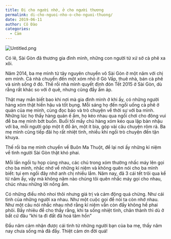 ```yaml
---
title: Đi cho người nhớ, ở cho người thương
permalink: di-cho-nguoi-nho-o-cho-nguoi-thuong/
date: 2019-06-11
author: Cô Đào
categories:
  - Cảm
---
```


![Untitled.png](https://prod-files-secure.s3.us-west-2.amazonaws.com/1c35bcdc-42a4-44e8-9d9c-01e2d858c279/3aef961b-e34d-440b-8fbd-44c77c8f8e1e/Untitled.png?X-Amz-Algorithm=AWS4-HMAC-SHA256&X-Amz-Content-Sha256=UNSIGNED-PAYLOAD&X-Amz-Credential=AKIAT73L2G45HZZMZUHI%2F20240313%2Fus-west-2%2Fs3%2Faws4_request&X-Amz-Date=20240313T024046Z&X-Amz-Expires=3600&X-Amz-Signature=5c1f49496aeb1308bcc997db457a6e55edafa86ccaf4e5806d7d5187cb31a764&X-Amz-SignedHeaders=host&x-id=GetObject)

Có lẽ, Sài Gòn đã thương gia đình mình, những con người từ xứ sở cà phê xa xôi.

Năm 2014, ba mẹ mình từ tây nguyên chuyển vô Sài Gòn ở một năm với chị em mình. Cả nhà chuyển đến một xóm nhỏ ở Gò Vấp, thuê nhà, bán cà phê và sinh sống ở đó. Thế rồi nhà mình quyết định đón Tết 2015 ở Sài Gòn, dù rằng rất khác so với ở quê, nhưng cũng đầy ấm áp.

Thật may mắn biết bao khi nơi mà gia đình mình ở khi ấy, có những người hàng xóm thật hiền hậu và tốt bụng. Mỗi sáng họ đến ngồi uống cà phê ở quán của mẹ mình, cùng đọc báo và trò chuyện về thời sự với ba mình. Những lúc họ thấy hàng quán ế ẩm, họ kéo nhau qua ngồi chơi cho đông vui để ba mẹ mình bớt buồn. Buổi tối mấy chú hàng xóm kéo qua lập bàn nhậu với ba, mỗi người góp một ít đồ ăn, một ít bia, góp vài câu chuyện rôm rả. Ba mẹ mình cũng tiếp đãi họ rất nhiệt tình, nhiều khi ngồi trò chuyện đến tận khuya.

Thế rồi ba mẹ mình chuyển về Buôn Ma Thuột, để lại nơi ấy những kỉ niệm về tình người Sài Gòn thật khó phai.

Mỗi lần ngồi tụ họp cùng nhau, các chú trong xóm thường nhấc máy lên gọi cho ba mình, nhắc nhớ về những kỉ niệm và không quên nói cho ba mình biết: tụi em ngồi đây nhớ anh chị nhiều lắm. Năm nay, đã 3 cái tết trôi qua kể từ năm ấy, vậy mà không năm nào chúng tôi quên nhấc máy gọi cho nhau, chúc nhau những lời nồng ấm.

Có những điều nhỏ nhoi thôi nhưng giá trị và cảm động quá chừng. Như cái tình của những người xa nhau. Như một cuộc gọi để nói ta còn nhớ nhau. Như một câu nói nhắc nhau nhớ rằng kỉ niệm vẫn còn đấy không hề phai phôi. Bấy nhiêu để cho thấy rằng, khi ta sống nhiệt tình, chân thành thì dù ở bất cứ đâu “khi ta đi đất đã hoá tâm hồn”

Đầu năm cảm nhận được cái tình từ những người bạn của ba mẹ, thấy năm nay chưa sống mà đã đầy. Thiệt cảm ơn đời quá!
